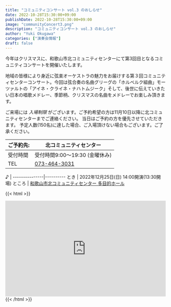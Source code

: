 ```yaml
---
title: "コミュニティコンサート vol.3 のおしらせ"
date: 2022-10-28T15:30:00+09:00
publishDate: 2022-10-28T15:30:00+09:00
image: "communityConcert3.png"
description: "コミュニティコンサート vol.3 のおしらせ"
author: "Yuki Okugawa"
categories: ["演奏会情報"]
draft: false
---
```


今年はクリスマスに、和歌山市北コミュニティセンターにて第3回目となるコミュニティコンサートを開催いたします。

地域の皆様により身近に弦楽オーケストラの魅力をお届けする第３回コミュニティセンターコンサート。今回は弦合奏の名曲グリーグの「ホルベルク組曲」モーツァルトの「アイネ・クライネ・ナハトムジーク」そして、後世に伝えていきたい日本の唱歌メドレー、季節柄、クリスマスの名曲をメドレーでお楽しみ頂きます。

ご来場には  _入場制限_  がございます。ご予約希望の方は11月10日以降に北コミュニティセンターまでご連絡ください。
当日はご予約の方を優先させていただきます。
予定人数(150名)に達した場合、ご入場頂けない場合もございます。ご了承ください。


  ご予約先:  | 北コミュニティセンター
--------------|----------
  受付時間    | 受付時間9:00〜19:30 (金曜休み)
  TEL         | [073-464-3031](tel:073-464-3031)

  ♪  |
---------------|----------
  とき | 2022年12月25日(日) 14:00開演(13:30開場)
  ところ | [和歌山市北コミュニティセンター 多目的ホール](http://www.city.wakayama.wakayama.jp/shisetsu/community/1000963.html)

{{< html >}}
<iframe src="https://www.google.com/maps/embed?pb=!1m18!1m12!1m3!1d3297.563737485079!2d135.2178114505228!3d34.259674114122646!2m3!1f0!2f0!3f0!3m2!1i1024!2i768!4f13.1!3m3!1m2!1s0x6000b3630ad341a9%3A0x7404136cb0f13f70!2z5ZKM5q2M5bGx5biCIOWMl-OCs-ODn-ODpeODi-ODhuOCo-OCu-ODs-OCv-ODvA!5e0!3m2!1sja!2sjp!4v1666938186120!5m2!1sja!2sjp" style="border:0;width:100%;height:300px;" allowfullscreen="" loading="lazy" referrerpolicy="no-referrer-when-downgrade"></iframe>
{{< /html >}}
